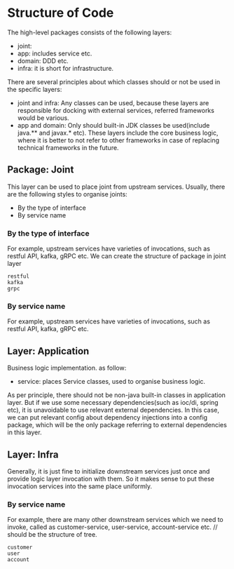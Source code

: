 # Structure of Code

The high-level packages consists of the following layers:
- joint: 
- app: includes service etc. 
- domain: DDD etc. 
- infra: it is short for infrastructure.

There are several principles about which classes should or not be used in the specific layers: 
- joint and infra: Any classes can be used, because these layers are responsible for docking with external services, referred frameworks would be various. 
- app and domain: Only should built-in JDK classes be used(include java.** and javax.* etc). These layers include the core business logic, where it is better to not refer to other frameworks in case of replacing technical frameworks in the future. 

## Package: Joint
This layer can be used to place joint from upstream services. 
Usually, there are the following styles to organise joints:
- By the type of interface
- By service name

### By the type of interface
For example, upstream services have varieties of invocations, such as restful API, kafka, gRPC etc. 
We can create the structure of package in joint layer
```
restful
kafka
grpc
```

### By service name
For example, upstream services have varieties of invocations, such as restful API, kafka, gRPC etc. 

## Layer: Application
Business logic implementation. 
as follow: 
- service: places Service classes, used to organise business logic. 

As per principle, there should not be non-java built-in classes in application layer.
But if we use some necessary dependencies(such as ioc/di, spring etc), it is unavoidable to use relevant external dependencies. 
In this case, we can put relevant config about dependency injections into a config package, which will be the only package referring to external dependencies in this layer. 

## Layer: Infra
Generally, it is just fine to initialize downstream services just once and provide logic layer invocation with them. 
So it makes sense to put these invocation services into the same place uniformly.

### By service name
For example, there are many other downstream services which we need to invoke, called as customer-service, user-service, account-service etc. 
// should be the structure of tree. 
```
customer
user
account
```
